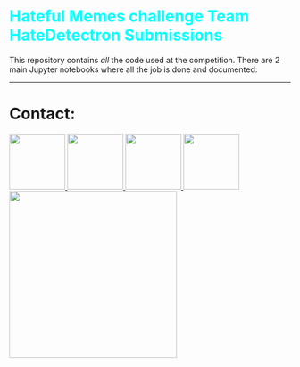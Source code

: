# <font color='Aqua'> <b> Hateful Memes challenge Team HateDetectron Submissions </b> </font>

This repository contains *all* the code used at the competition. There are 2 main Jupyter notebooks where all the job is done and documented:







---
# **Contact:**

<!-- Icons are taken from: https://github.com/edent/SuperTinyIcons -->
<a href="https://github.com/rizavelioglu">
<img src="https://camo.githubusercontent.com/b079fe922f00c4b86f1b724fbc2e8141c468794ce8adbc9b7456e5e1ad09c622/68747470733a2f2f6564656e742e6769746875622e696f2f537570657254696e7949636f6e732f696d616765732f7376672f6769746875622e737667" width="100">
</a>
<a href="https://twitter.com/rizavelioglu">
<img src="https://camo.githubusercontent.com/35b0b8bfbd8840f35607fb56ad0a139047fd5d6e09ceb060c5c6f0a5abd1044c/68747470733a2f2f6564656e742e6769746875622e696f2f537570657254696e7949636f6e732f696d616765732f7376672f747769747465722e737667" width="100">
</a>
<a href="https://www.linkedin.com/in/veliogluriza/">
<img src="https://camo.githubusercontent.com/c8a9c5b414cd812ad6a97a46c29af67239ddaeae08c41724ff7d945fb4c047e5/68747470733a2f2f6564656e742e6769746875622e696f2f537570657254696e7949636f6e732f696d616765732f7376672f6c696e6b6564696e2e737667" width="100">
</a>
<a href="https://scholar.google.com/citations?user=bEGGmqgAAAAJ&hl=en">
<img src="https://camo.githubusercontent.com/65ca529d83a419dfbd79954c683f2f928b3e7147433bbfa71f0ddf6824fbe01b/68747470733a2f2f6564656e742e6769746875622e696f2f537570657254696e7949636f6e732f696d616765732f7376672f676f6f676c655f7363686f6c61722e737667" width="100">
</a>
<a href="https://www.drivendata.org/users/riza.velioglu/">
<img src="https://drivendata-prod-public.s3.amazonaws.com/images/drivendata-logo.svg" width="300">
</a>
